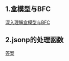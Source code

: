 ## 1.盒模型与BFC  
[深入理解盒模型与BFC](https://www.cnblogs.com/chengzp/p/cssbox.html)  
## 2.jsonp的处理函数  
[答案]()